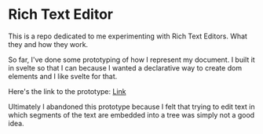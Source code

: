 # Rich Text Editor

This is a repo dedicated to me experimenting with Rich Text Editors. What they and how they work.

So far, I've done some prototyping of how I represent my document. I built it in svelte so that I can because I wanted a declarative way to create dom elements and I like svelte for that.

Here's the link to the prototype: [Link](https://svelte.dev/playground/ff40b21fb31d45339ff7c7f196ebc49d?version=5.34.7)

Ultimately I abandoned this prototype because I felt that trying to edit text in which segments of the text are embedded into a tree was simply not a good idea.
